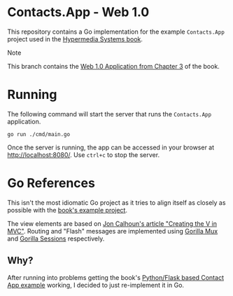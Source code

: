 # Contacts.App - Web 1.0

This repository contains a Go implementation for the example `Contacts.App` project used in the [Hypermedia Systems book][1].

> [!NOTE]  
> This branch contains the [Web 1.0 Application from Chapter 3][2] of the book.

# Running

The following command will start the server that runs the `Contacts.App` application.

```shell
go run ./cmd/main.go 
```

Once the server is running, the app can be accessed in your browser at [http://localhost:8080/](http://localhost:8080/). Use `ctrl+c` to stop the server.

# Go References

This isn't the most idiomatic Go project as it tries to align itself as closely as possible with the [book's example project][0]. 

The view elements are based on [Jon Calhoun's article "Creating the V in MVC"][3]. Routing and "Flash" messages are implemented using [Gorilla Mux][4] and [Gorilla Sessions][5] respectively.

## Why?

After running into problems getting the book's [Python/Flask based Contact App example][0] working, I decided to just re-implement it in Go.

[0]: https://github.com/bigskysoftware/contact-app "Contact App"
[1]: https://hypermedia.systems/ "Hypermedia Systems book"
[2]: https://hypermedia.systems/a-web-1-0-application/ "Chapter 03 - A Web 1.0 Application"
[3]: https://www.calhoun.io/intro-to-templates-p4-v-in-mvc/ "Creating the V in MVC"
[4]: https://github.com/gorilla/mux "Gorilla Mux"
[5]: https://github.com/gorilla/sessions "Gorilla Sessions"